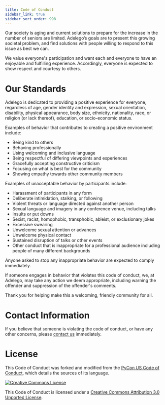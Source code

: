 ```yaml
---
title: Code of Conduct
sidebar_link: true
sidebar_sort_order: 998
---
```

Our society is aging and current solutions to prepare for the increase in the number of seniors are limited. Adelego’s goals are to present this growing societal problem, and find solutions with people willing to respond to this issue as best we can.

We value everyone's participation and want each and everyone to have an enjoyable and fulfilling experience. Accordingly, everyone is expected to show respect and courtesy to others.

# Our Standards

Adelego is dedicated to providing a positive experience for everyone, regardless of age, gender identity and expression, sexual orientation, disability, physical appearance, body size, ethnicity, nationality, race, or religion (or lack thereof), education, or socio-economic status.

Examples of behavior that contributes to creating a positive environment include:

- Being kind to others
- Behaving professionally
- Using welcoming and inclusive language
- Being respectful of differing viewpoints and experiences
- Gracefully accepting constructive criticism
- Focusing on what is best for the community
- Showing empathy towards other community members

Examples of unacceptable behavior by participants include:

- Harassment of participants in any form
- Deliberate intimidation, stalking, or following
- Violent threats or language directed against another person
- Sexual language and imagery in any conference venue, including talks
- Insults or put downs
- Sexist, racist, homophobic, transphobic, ableist, or exclusionary jokes
- Excessive swearing
- Unwelcome sexual attention or advances
- Unwelcome physical contact
- Sustained disruption of talks or other events
- Other conduct that is inappropriate for a professional audience including people of many different backgrounds

Anyone asked to stop any inappropriate behavior are expected to comply immediately.

If someone engages in behavior that violates this code of conduct, we, at Adelego, may take any action we deem appropriate, including warning the offender and suppression of the offender's comments.

Thank you for helping make this a welcoming, friendly community for all.

# Contact Information

If you believe that someone is violating the code of conduct, or have any other concerns, please [contact us](contact_us.md) immediately.

# License

This Code of Conduct was forked and modified from the [PyCon US Code of Conduct](https://github.com/python/pycon-code-of-conduct/blob/master/code_of_conduct.md), which details the sources of its language.

[![Creative Commons License](http://i.creativecommons.org/l/by/3.0/88x31.png)](http://creativecommons.org/licenses/by/3.0/)

This Code of Conduct is licensed under a [Creative Commons Attribution 3.0 Unported License](http://creativecommons.org/licenses/by/3.0/).
